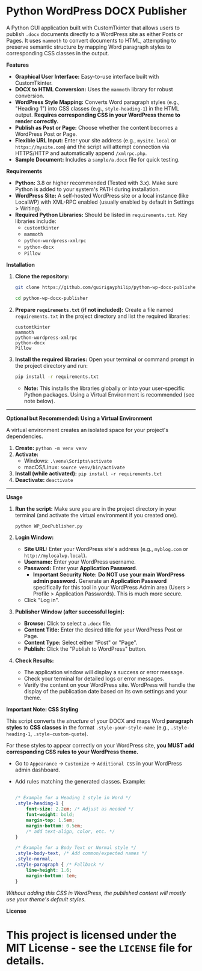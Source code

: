 # Python WordPress DOCX Publisher

A Python GUI application built with CustomTkinter that allows users to publish `.docx` documents directly to a WordPress site as either Posts or Pages. It uses `mammoth` to convert documents to HTML, attempting to preserve semantic structure by mapping Word paragraph styles to corresponding CSS classes in the output.

**Features**

*   **Graphical User Interface:** Easy-to-use interface built with CustomTkinter.
*   **DOCX to HTML Conversion:** Uses the `mammoth` library for robust conversion.
*   **WordPress Style Mapping:** Converts Word paragraph styles (e.g., "Heading 1") into CSS classes (e.g., `style-heading-1`) in the HTML output. **Requires corresponding CSS in your WordPress theme to render correctly.**
*   **Publish as Post or Page:** Choose whether the content becomes a WordPress Post or Page.
*   **Flexible URL Input:** Enter your site address (e.g., `mysite.local` or `https://mysite.com`) and the script will attempt connection via HTTPS/HTTP and automatically append `/xmlrpc.php`.
*   **Sample Document:** Includes a `sample/a.docx` file for quick testing.

**Requirements**

*   **Python:** 3.8 or higher recommended (Tested with 3.x). Make sure Python is added to your system's PATH during installation.
*   **WordPress Site:** A self-hosted WordPress site or a local instance (like LocalWP) with XML-RPC enabled (usually enabled by default in Settings > Writing).
*   **Required Python Libraries:** Should be listed in `requirements.txt`. Key libraries include:
    *   `customtkinter`
    *   `mammoth`
    *   `python-wordpress-xmlrpc`
    *   `python-docx`
    *   `Pillow`

**Installation**

1.  **Clone the repository:**
    ```bash
    git clone https://github.com/guirigayphilip/python-wp-docx-publisher.git

    cd python-wp-docx-publisher
    ```

2.  **Prepare `requirements.txt` (if not included):**
    Create a file named `requirements.txt` in the project directory and list the required libraries:
    ```
    customtkinter
    mammoth
    python-wordpress-xmlrpc
    python-docx
    Pillow
    ```

3.  **Install the required libraries:**
    Open your terminal or command prompt in the project directory and run:
    ```bash
    pip install -r requirements.txt
    ```
    *   **Note:** This installs the libraries globally or into your user-specific Python packages. Using a Virtual Environment is recommended (see note below).

---

**Optional but Recommended: Using a Virtual Environment**

A virtual environment creates an isolated space for your project's dependencies.

1.  **Create:** `python -m venv venv`
2.  **Activate:**
    *   Windows: `.\venv\Scripts\activate`
    *   macOS/Linux: `source venv/bin/activate`
3.  **Install (while activated):** `pip install -r requirements.txt`
4.  **Deactivate:** `deactivate`

---

**Usage**

1.  **Run the script:**
    Make sure you are in the project directory in your terminal (and activate the virtual environment if you created one).
    ```bash
    python WP_DocPublisher.py
    ```

2.  **Login Window:**
    *   **Site URL:** Enter your WordPress site's address (e.g., `myblog.com` or `http://mylocalwp.local`).
    *   **Username:** Enter your WordPress username.
    *   **Password:** Enter your **Application Password**.
        *   **Important Security Note:** **Do NOT use your main WordPress admin password.** Generate an **Application Password** specifically for this tool in your WordPress Admin area (Users > Profile > Application Passwords). This is much more secure.
    *   Click "Log in".

3.  **Publisher Window (after successful login):**
    *   **Browse:** Click to select a `.docx` file.
    *   **Content Title:** Enter the desired title for your WordPress Post or Page.
    *   **Content Type:** Select either "Post" or "Page".
    *   **Publish:** Click the "Publish to WordPress" button.

4.  **Check Results:**
    *   The application window will display a success or error message.
    *   Check your terminal for detailed logs or error messages.
    *   Verify the content on your WordPress site. WordPress will handle the display of the publication date based on its own settings and your theme.

**Important Note: CSS Styling**

This script converts the _structure_ of your DOCX and maps Word **paragraph styles** to **CSS classes** in the format `.style-your-style-name` (e.g., `.style-heading-1`, `.style-custom-quote`).

For these styles to appear correctly on your WordPress site, **you MUST add corresponding CSS rules to your WordPress theme.**

*   Go to `Appearance` -> `Customize` -> `Additional CSS` in your WordPress admin dashboard.
*   Add rules matching the generated classes. Example:

    ```css

    /* Example for a Heading 1 style in Word */
    .style-heading-1 {
        font-size: 2.2em; /* Adjust as needed */
        font-weight: bold;
        margin-top: 1.5em;
        margin-bottom: 0.5em;
        /* add text-align, color, etc. */
    }

    /* Example for a Body Text or Normal style */
    .style-body-text, /* Add common/expected names */
    .style-normal,
    .style-paragraph { /* Fallback */
        line-height: 1.6;
        margin-bottom: 1em;
    }
    ```

_Without adding this CSS in WordPress, the published content will mostly use your theme's default styles._

**License**

This project is licensed under the MIT License - see the `LICENSE` file for details.
=======
